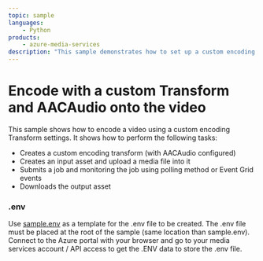 ```yaml
---
topic: sample
languages:
    - Python
products:
    - azure-media-services
description: "This sample demonstrates how to set up a custom encoding job that can create AAC Audio Profile during encoding."
---
```


# Encode with a custom Transform and AACAudio onto the video

This sample shows how to encode a video using a custom encoding Transform settings. It shows how to perform the following tasks:

* Creates a custom encoding transform (with AACAudio configured)
* Creates an input asset and upload a media file into it
* Submits a job and monitoring the job using polling method or Event Grid events
* Downloads the output asset

### .env

Use [sample.env](../../sample.env) as a template for the .env file to be created. The .env file must be placed at the root of the sample (same location than sample.env).
Connect to the Azure portal with your browser and go to your media services account / API access to get the .ENV data to store the .env file.